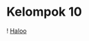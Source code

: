 # Kelompok 10
! [Haloo](https://toppng.com/uploads/preview/controller-gamepad-video-games-computer-game-icon-gambar-stik-game-animasi-11563050772niitvb2pqt.png)
